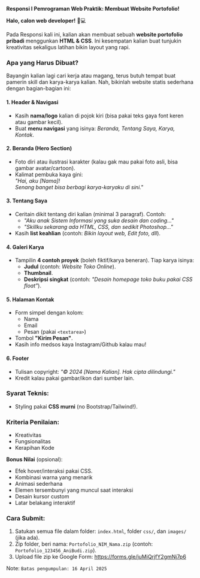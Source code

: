 **Responsi I Pemrograman Web Praktik: Membuat Website Portofolio!**

**Halo, calon web developer!** 🎨💻

Pada Responsi kali ini, kalian akan membuat sebuah **website portofolio pribadi** menggunkan **HTML & CSS**. Ini kesempatan kalian buat tunjukin kreativitas sekaligus latihan bikin layout yang rapi.

### **Apa yang Harus Dibuat?**

Bayangin kalian lagi cari kerja atau magang, terus butuh tempat buat pamerin skill dan karya-karya kalian. Nah, bikinlah website statis sederhana dengan bagian-bagian ini:

#### **1. Header & Navigasi**

-   Kasih **nama/logo** kalian di pojok kiri (bisa pakai teks gaya font keren atau gambar kecil).
-   Buat **menu navigasi** yang isinya: _Beranda, Tentang Saya, Karya, Kontak_.

#### **2. Beranda (Hero Section)**

-   Foto diri atau ilustrasi karakter (kalau gak mau pakai foto asli, bisa gambar avatar/cartoon).
-   Kalimat pembuka kaya gini:  
    _"Hai, aku [Nama]!  
    Senang banget bisa berbagi karya-karyaku di sini."_

#### **3. Tentang Saya**

-   Ceritain dikit tentang diri kalian (minimal 3 paragraf). Contoh:
    -   _"Aku anak Sistem Informasi yang suka desain dan coding..."_
    -   _"Skillku sekarang ada HTML, CSS, dan sedikit Photoshop..."_
-   Kasih **list keahlian** (contoh: _Bikin layout web, Edit foto, dll_).

#### **4. Galeri Karya**

-   Tampilin **4 contoh proyek** (boleh fiktif/karya beneran). Tiap karya isinya:
    -   **Judul** (contoh: _Website Toko Online_).
    -   **Thumbnail**.
    -   **Deskripsi singkat** (contoh: _"Desain homepage toko buku pakai CSS float"_).

#### **5. Halaman Kontak**

-   Form simpel dengan kolom:
    -   Nama
    -   Email
    -   Pesan (pakai `<textarea>`)
-   Tombol **"Kirim Pesan"**.
-   Kasih info medsos kaya Instagram/Github kalau mau!

#### **6. Footer**

-   Tulisan copyright: _"© 2024 [Nama Kalian]. Hak cipta dilindungi."_
-   Kredit kalau pakai gambar/ikon dari sumber lain.

### **Syarat Teknis:**

-   Styling pakai **CSS murni** (no Bootstrap/Tailwind!).

### **Kriteria Penilaian:**

-   Kreativitas
-   Fungsionalitas
-   Kerapihan Kode

**Bonus Nilai** (opsional):

-   Efek hover/interaksi pakai CSS.
-   Kombinasi warna yang menarik
-   Animasi sederhana
-   Elemen tersembunyi yang muncul saat interaksi
-   Desain kursor custom
-   Latar belakang interaktif

### **Cara Submit:**

1. Satukan semua file dalam folder: `index.html`, folder `css/`, dan `images/` (jika ada).
2. Zip folder, beri nama: `Portofolio_NIM_Nama.zip` (contoh: `Portofolio_123456_AniBudi.zip`).
3. Upload file zip ke Google Form: https://forms.gle/juMiQrjfY2gmNj7p6

Note: `Batas pengumpulan: 16 April 2025`
